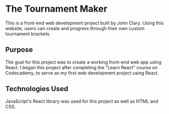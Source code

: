 # The Tournament Maker

This is a front-end web development project built by John Clary. Using this website, users can create and progress through their own custom tournament brackets. 

## Purpose

The goal for this project was to create a working front-end web app using React. I began this project after completing the "Learn React" course on Codecademy, to serve as my first web development project using React.

## Technologies Used

JavaScript's React library was used for this project as well as HTML and CSS.
